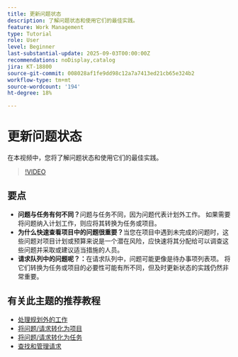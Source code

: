 ```yaml
---
title: 更新问题状态
description: 了解问题状态和使用它们的最佳实践。
feature: Work Management
type: Tutorial
role: User
level: Beginner
last-substantial-update: 2025-09-03T00:00:00Z
recommendations: noDisplay,catalog
jira: KT-18800
source-git-commit: 008028af1fe9dd98c12a7a7413ed21cb65e324b2
workflow-type: tm+mt
source-wordcount: '194'
ht-degree: 18%

---
```


# 更新问题状态

在本视频中，您将了解问题状态和使用它们的最佳实践。

>[!VIDEO](https://video.tv.adobe.com/v/3472962/?quality=12&learn=on&enablevpops)

## 要点

* **问题与任务有何不同？**&#x200B;问题与任务不同，因为问题代表计划外工作。 如果需要将问题纳入计划工作，则应将其转换为任务或项目。
* **为什么快速查看项目中的问题很重要？**&#x200B;当您在项目中遇到未完成的问题时，这些问题对项目计划或预算来说是一个潜在风险，应快速将其分配给可以调查这些问题并采取或建议适当措施的人员。
* **请求队列中的问题呢？：**&#x200B;在请求队列中，问题可能更像是待办事项列表项。 将它们转换为任务或项目的必要性可能有所不同，但及时更新状态的实践仍然非常重要。


## 有关此主题的推荐教程

* [处理规划外的工作](/help/manage-work/issues-requests/handle-unplanned-work.md)
* [将问题/请求转化为项目](/help/manage-work/issues-requests/create-a-project-from-a-request.md)
* [将问题/请求转化为任务](/help/manage-work/issues-requests/convert-issues-to-other-work-items.md)
* [查找和管理请求](/help/manage-work/issues-requests/find-requests.md)
